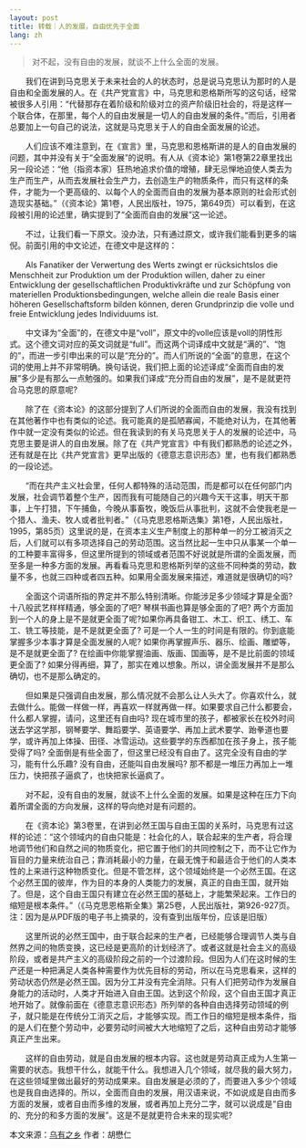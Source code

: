 ```yaml
---
layout: post
title: 转载｜人的发展，自由优先于全面
lang: zh
---
```


>对不起，没有自由的发展，就谈不上什么全面的发展。

　　我们在讲到马克思关于未来社会的人的状态时，总是说马克思认为那时的人是自由和全面发展的人。在《共产党宣言》中，马克思和恩格斯所写的这句话，经常被很多人引用：“代替那存在着阶级和阶级对立的资产阶级旧社会的，将是这样一个联合体，在那里，每个人的自由发展是一切人的自由发展的条件。”而后，引用者总要加上一句自己的说法，这就是马克思关于人的自由全面发展的论述。

　　人们应该不难注意到，在《宣言》里，马克思和恩格斯讲的是人的自由发展的问题，其中并没有关于“全面发展”的说明。有人从《资本论》第1卷第22章里找出另一段论述：“他（指资本家）狂热地追求价值的增殖，肆无忌惮地迫使人类去为生产而生产，从而去发展社会生产力，去创造生产的物质条件，而只有这样的条件，才能为一个更高级的、以每个人的全面而自由的发展为基本原则的社会形式创造现实基础。”（《资本论》第1卷，人民出版社，1975，第649页）可以看到，在这段被引用的论述里，确实提到了“全面而自由的发展”这一论述。

　　不过，让我们看一下原文。没办法，只有通过原文，或许我们能看到更多的端倪。前面引用的中文论述，在德文中是这样的：

　　Als Fanatiker der Verwertung des Werts zwingt er rücksichtslos die Menschheit zur Produktion um der Produktion willen, daher zu einer Entwicklung der gesellschaftlichen Produktivkräfte und zur Schöpfung von materiellen Produktionsbedingungen, welche allein die reale Basis einer höheren Gesellschaftsform bilden können, deren Grundprinzip die volle und freie Entwicklung jedes Individuums ist.

　　中文译为“全面”的，在德文中是“voll”，原文中的volle应该是voll的阴性形式。这个德文词对应的英文词就是“full”。而这两个词译成中文就是“满的”、“饱的”，而进一步引申出来的可以是“充分的”。而人们所说的“全面”的意思，在这个词的使用上并不非常明确。换句话说，我们把上面的论述译成“全面而自由的发展”多少是有那么一点勉强的。如果我们译成“充分而自由的发展”，是不是就更符合马克思的原意呢?

　　除了在《资本论》的这部分提到了人们所说的全面而自由的发展，我没有找到在其他著作中也有类似的论述。我可能真的是孤陋寡闻，不能绝对认为，在其他著作中就一定没有类似的论述。但在我读到的有关马克思关于人的发展的论述中，马克思主要是讲人的自由发展。除了在《共产党宣言》中有我们都熟悉的论述之外，还有就是在比《共产党宣言》更早出版的《德意志意识形态》里，也有我们都熟悉的一段论述。

　　“而在共产主义社会里，任何人都特殊的活动范围，而是都可以在任何部门内发展，社会调节着整个生产，因而我有可能随自己的兴趣今天干这事，明天干那事，上午打猎，下午捕鱼，今晚从事畜牧，晚饭后从事批判，这就不会使我老是一个猎人、渔夫、牧人或者批判者。”（《马克思恩格斯选集》第1卷，人民出版社，1995，第85页）这里说的是，在资本主义生产制度上的那种单一的分工被消灭之后，人们就可以有多项选择自己的劳动范围。这当然比起一生中只从事某一个单一的工种要丰富得多，但这里所提到的领域或者范围不好说就是所谓的全面发展，而至多是一种多方面的发展。再看看马克思和恩格斯列举的这些不同种类的劳动，数量不多，也就三四种或者四五种。如果用全面发展来描述，难道就是很确切的吗?

　　全面这个词语所指的界定并不那么特别清晰。你能涉足多少领域才算是全面? 十八般武艺样样精通，够全面的了吧? 琴棋书画也算是够全面的了吧? 两个方面加到一个人的身上是不是就更全面了呢?如果你再具备钳工、木工、织工、绣工、车工、铣工等技能，是不是就更全面了? 可是一个人一生的时间是有限的。你到底能掌握多少本事才算是全面发展的人呢? 如果你再掌握声乐、器乐、绘画、雕塑等，是不是就更全面了? 在绘画中你能掌握油画、版画、国画等，是不是比前面的领域更全面了? 如果分得再细，算了，那实在难以想象。所以，讲全面发展并不是那么确切，也不是那么确定的。

　　但如果是只强调自由发展，那么情况就不会那么让人头大了。你喜欢什么，就去做什么。能做一样做一样，再喜欢一样就再做一样。如果要求自己什么都要会，什么都人掌握，请问，这里还有自由吗? 现在城市里的孩子，都被家长在校外时间送去学这学那，钢琴要学、舞蹈要学、英语要学、再加上武术要学、跆拳道也要学，或许再加上体操、田径、冰雪运动。这些要学的东西都加在孩子身上，孩子能受得了吗? 全面倒是有些全面了，但这里已经没有自由了。这完全没有自由的学习，能有什么乐趣? 没有自由，还能叫自由发展吗? 那不都是一堆压力再加上一堆压力，快把孩子逼疯了，也快把家长逼疯了。

　　对不起，没有自由的发展，就谈不上什么全面的发展。如果是这种在压力下向着所谓全面的方向发展，这样的导向绝对是有问题的。

　　在《资本论》第3卷里，在讲到必然王国与自由王国的关系时，马克思有过这样的论述：“这个领域内的自由只能是：社会化的人，联合起来的生产者，将合理地调节他们和自然之间的物质变化，把它置于他们的共同控制之下，而不让它作为盲目的力量来统治自己；靠消耗最小的力量，在最无愧于和最适合于他们的人类本性的上来进行这种物质变化。但是不管怎样，这个领域始终是一个必然王国。在这个必然王国的彼岸，作为目的本身的人类能力的发展，真正的自由王国，就开始了。但是，这个自由王国只有建立在必然王国的基础上，才能繁荣起来。工作日的缩短是根本条件。”（《马克思恩格斯全集》第25卷，人民出版社，第926-927页。注：因为是从PDF版的电子书上摘录的，没有查到出版年份，应该是旧版）

　　这里所说的必然王国中，由于联合起来的生产者，已经能够合理调节人类与自然界之间的物质变换，这已经是更高阶的计划经济了。或者这就是社会主义的高级阶段，或者是共产主义的高级阶段之前的一个过渡阶段。但因为人们在这时候的生产还是一种把满足人类各种需要作为优先目标的劳动，所以在马克思看来，这样的劳动状态仍然是必然王国。因为分工并没有完全消除。只有人们把劳动作为发展自身能力的活动时，人类才开始进入自由王国。达到这个阶段，这个自由王国才真正地开始了。就像前面在《德意志意识形态》所列举的各种自由选择劳动领域的例子，就只能是在传统分工消灭之后，才能够实现。而工作日的缩短是根本条件，指的是人们在整个劳动中，必要劳动时间被大大地缩短了之后，这种自由劳动才能够真正产生出来。

　　这样的自由劳动，就是自由发展的根本内容。这也就是劳动真正成为人生第一需要的状态。我想干什么，就能干什么。我想进入几个领域，就尽我的最大努力，在这些领域里做出最好的劳动成果来。自由发展是必须的了，而要进入多少个领域也是我自由选择的。所以，全面而自由的发展，用汉语来说，不如说成是自由而多方面的发展，或者自由而多维的发展，或者再加上充分二字，就可以说成是“自由的、充分的和多方面的发展”。这是不是就更符合未来的现实呢?
  
本文来源：[乌有之乡](http://m.wyzxwk.com/content.php?classid=27&id=469847)
作者：胡懋仁
